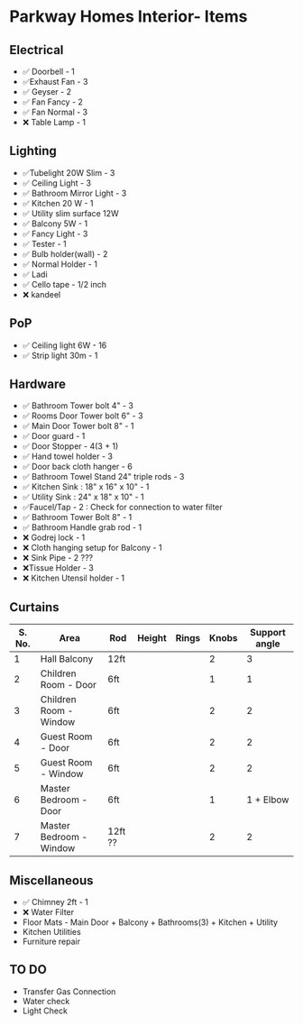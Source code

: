# Parkway Homes Interior- Items

## Electrical

- :white_check_mark: Doorbell - 1
- :white_check_mark:Exhaust Fan - 3
- :white_check_mark: ​Geyser - 2
- :white_check_mark: ​Fan Fancy - 2
- :white_check_mark: ​Fan Normal - 3
- :x: Table Lamp - 1

## Lighting

- :white_check_mark: ​Tubelight 20W Slim - 3
- :white_check_mark: ​Ceiling Light - 3
- :white_check_mark: ​Bathroom Mirror Light - 3
- :white_check_mark: ​Kitchen 20 W - 1
- :white_check_mark: ​Utility slim surface 12W
- :white_check_mark: ​Balcony 5W - 1
- :white_check_mark: Fancy Light - 3
- :white_check_mark: Tester - 1
- :white_check_mark: Bulb holder(wall) - 2
- :white_check_mark: Normal Holder - 1
- :white_check_mark: Ladi
- :white_check_mark: Cello tape - 1/2 inch
- :x: kandeel

## PoP

- :white_check_mark: Ceiling light 6W - 16
- :white_check_mark: ​Strip light 30m - 1

## Hardware

- :white_check_mark: Bathroom Tower bolt 4" - 3
- :white_check_mark: ​Rooms Door Tower bolt 6" - 3
- :white_check_mark: ​Main Door Tower bolt 8" - 1
- :white_check_mark: Door guard - 1
- :white_check_mark: ​Door Stopper - 4(3 + 1)
- :white_check_mark: ​Hand towel holder - 3
- :white_check_mark: ​Door back cloth hanger - 6
- :white_check_mark: ​Bathroom Towel Stand 24" triple rods - 3
- :white_check_mark: ​Kitchen Sink : 18" x 16" x 10"  - 1
- :white_check_mark: ​Utility Sink : 24" x 18" x 10"  - 1
- :white_check_mark: ​Faucel/Tap - 2 : Check for connection to water filter
- :white_check_mark: Bathroom Tower Bolt 8" - 1
- :white_check_mark: Bathroom Handle grab rod - 1
- :x: Godrej lock - 1
- :x: Cloth hanging setup for Balcony - 1
- :x: Sink Pipe - 2 ???
- :x:Tissue Holder - 3
- :x: Kitchen Utensil holder - 1

## Curtains



| S. No. | Area                    | Rod     | Height | Rings | Knobs | Support angle |
| ------ | ----------------------- | ------- | ------ | ----- | ----- | ------------- |
| 1      | Hall Balcony            | 12ft    |        |       | 2     | 3             |
| 2      | Children Room - Door    | 6ft     |        |       | 1     | 1             |
| 3      | Children Room - Window  | 6ft     |        |       | 2     | 2             |
| 4      | Guest Room - Door       | 6ft     |        |       | 2     | 2             |
| 5      | Guest Room - Window     | 6ft     |        |       | 2     | 2             |
| 6      | Master Bedroom - Door   | 6ft     |        |       | 1     | 1 + Elbow     |
| 7      | Master Bedroom - Window | 12ft ?? |        |       | 2     | 2             |



## Miscellaneous

- :white_check_mark: Chimney 2ft - 1
- :x: Water Filter
- Floor Mats - Main Door + Balcony + Bathrooms(3) + Kitchen + Utility
- Kitchen Utilities
- Furniture repair



## TO DO

- Transfer Gas Connection
- Water check
- Light Check